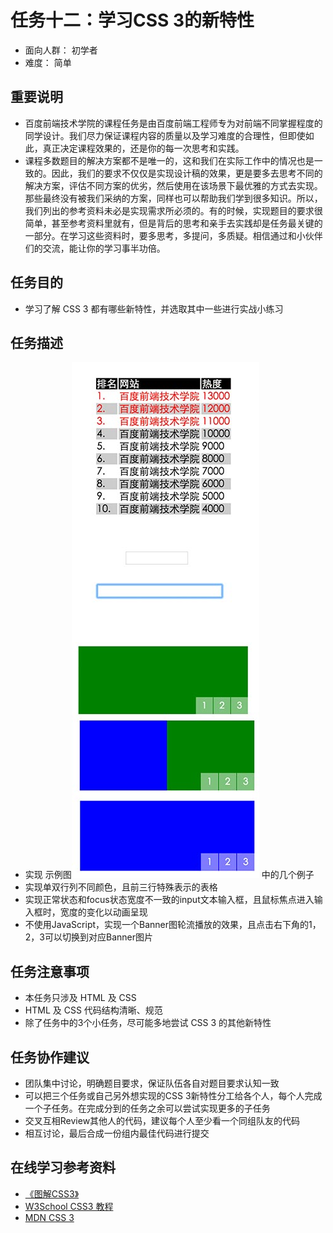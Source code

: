 # 任务十二：学习CSS 3的新特性
* 面向人群：
初学者
* 难度：
简单

## 重要说明
* 百度前端技术学院的课程任务是由百度前端工程师专为对前端不同掌握程度的同学设计。我们尽力保证课程内容的质量以及学习难度的合理性，但即使如此，真正决定课程效果的，还是你的每一次思考和实践。
* 课程多数题目的解决方案都不是唯一的，这和我们在实际工作中的情况也是一致的。因此，我们的要求不仅仅是实现设计稿的效果，更是要多去思考不同的解决方案，评估不同方案的优劣，然后使用在该场景下最优雅的方式去实现。那些最终没有被我们采纳的方案，同样也可以帮助我们学到很多知识。所以，我们列出的参考资料未必是实现需求所必须的。有的时候，实现题目的要求很简单，甚至参考资料里就有，但是背后的思考和亲手去实践却是任务最关键的一部分。在学习这些资料时，要多思考，多提问，多质疑。相信通过和小伙伴们的交流，能让你的学习事半功倍。

## 任务目的
* 学习了解 CSS 3 都有哪些新特性，并选取其中一些进行实战小练习

## 任务描述
* 实现 示例图![示例图](task_1_12_1.jpg) 中的几个例子
* 实现单双行列不同颜色，且前三行特殊表示的表格
* 实现正常状态和focus状态宽度不一致的input文本输入框，且鼠标焦点进入输入框时，宽度的变化以动画呈现
* 不使用JavaScript，实现一个Banner图轮流播放的效果，且点击右下角的1，2，3可以切换到对应Banner图片

## 任务注意事项
* 本任务只涉及 HTML 及 CSS
* HTML 及 CSS 代码结构清晰、规范
* 除了任务中的3个小任务，尽可能多地尝试 CSS 3 的其他新特性

## 任务协作建议
* 团队集中讨论，明确题目要求，保证队伍各自对题目要求认知一致
* 可以把三个任务或自己另外想实现的CSS 3新特性分工给各个人，每个人完成一个子任务。在完成分到的任务之余可以尝试实现更多的子任务
* 交叉互相Review其他人的代码，建议每个人至少看一个同组队友的代码
* 相互讨论，最后合成一份组内最佳代码进行提交

## 在线学习参考资料
* [《图解CSS3》](https://book.douban.com/subject/25920727/)
* [W3School CSS3 教程](http://www.w3school.com.cn/css3/index.asp)
* [MDN CSS 3](https://developer.mozilla.org/zh-CN/docs/Web/CSS/CSS3)

